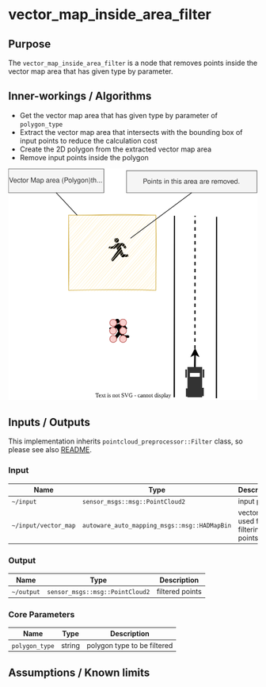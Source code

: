 # vector_map_inside_area_filter

## Purpose

The `vector_map_inside_area_filter` is a node that removes points inside the vector map area that has given type by parameter.

## Inner-workings / Algorithms

- Get the vector map area that has given type by parameter of `polygon_type`
- Extract the vector map area that intersects with the bounding box of input points to reduce the calculation cost
- Create the 2D polygon from the extracted vector map area
- Remove input points inside the polygon

![vector_map_inside_area_filter_figure](./image/vector_map_inside_area_filter_overview.svg)

## Inputs / Outputs

This implementation inherits `pointcloud_preprocessor::Filter` class, so please see also [README](../README.md).

### Input

| Name                 | Type                                         | Description                            |
| -------------------- | -------------------------------------------- | -------------------------------------- |
| `~/input`            | `sensor_msgs::msg::PointCloud2`              | input points                           |
| `~/input/vector_map` | `autoware_auto_mapping_msgs::msg::HADMapBin` | vector map used for filtering points |

### Output

| Name       | Type                            | Description     |
| ---------- | ------------------------------- | --------------- |
| `~/output` | `sensor_msgs::msg::PointCloud2` | filtered points |

### Core Parameters

| Name                       | Type   | Description                                        |
| -------------------------- | ------ | -------------------------------------------------- |
| `polygon_type` | string  | polygon type to be filtered               |

## Assumptions / Known limits
